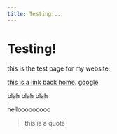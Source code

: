 ```yaml
---
title: Testing...
---
```


# Testing!

this is the test page for my website.

[this is a link back home.](index.html)
[google](http://google.com)

blah blah blah

hellooooooooo

> this is a quote